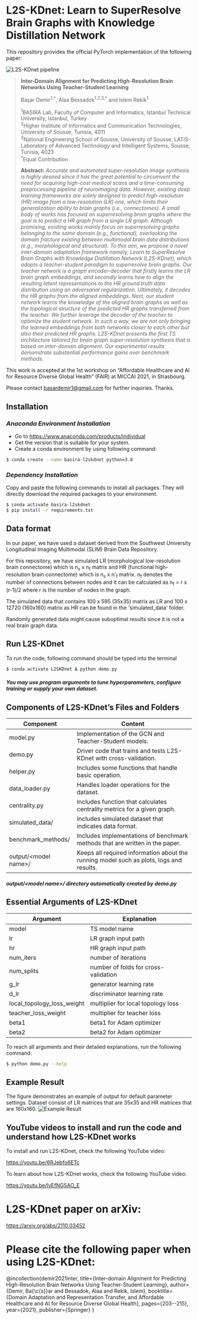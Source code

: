 # L2S-KDnet: Learn to SuperResolve Brain Graphs with Knowledge Distillation Network

This repository provides the official PyTorch implementation of the following paper:

![L2S-KDnet pipeline](images/main.png)

> **Inter-Domain Alignment for Predicting High-Resolution Brain Networks Using Teacher-Student Learning**
>
> Başar Demir<sup>1,†</sup>, Alaa Bessadok<sup>1,2,3,†</sup> and Islem Rekik<sup>1</sup>
>
> <sup>1</sup>BASIRA Lab, Faculty of Computer and Informatics, Istanbul Technical University, Istanbul, Turkey<br/>
> <sup>2</sup>Higher Institute of Informatics and Communication Technologies, University of Sousse, Tunisia, 4011<br/>
> <sup>3</sup>National Engineering School of Sousse, University of Sousse, LATIS- Laboratory of Advanced Technology and Intelligent Systems, Sousse, Tunisia, 4023<br/>
> <sup>†</sup>Equal Contribution<br/>
> 
> **Abstract:** *Accurate and automated super-resolution image synthesis is highly desired since it has the great potential to circumvent the need for acquiring high-cost medical scans and a time-consuming preprocessing pipeline of neuroimaging data. However, existing deep learning frameworks are solely designed to predict high-resolution (HR) image from a low-resolution (LR) one, which limits their generalization ability to brain graphs (i.e., connectomes). A small body of works has focused on superresolving brain graphs where the goal is to predict a HR graph from a single LR graph. Although promising, existing works mainly focus on superresolving graphs belonging to the same domain (e.g., functional), overlooking the domain fracture existing between multimodal brain data distributions (e.g., morphological and structural). To this aim, we propose a novel inter-domain adaptation framework namely, Learn to SuperResolve Brain Graphs with Knowledge Distillation Network (L2S-KDnet), which adopts a teacher-student paradigm to superresolve brain graphs. Our teacher network is a graph encoder-decoder that firstly learns the LR brain graph embeddings, and secondly learns how to align the resulting latent representations to the HR ground truth data distribution using an adversarial regularization. Ultimately, it decodes the HR graphs from the aligned embeddings. Next, our student network learns the knowledge of the aligned brain graphs as well as the topological structure of the predicted HR graphs transferred from the teacher. We further leverage the decoder of the teacher to optimize the student network. In such a way, we are not only bringing the learned embeddings from both networks closer to each other but also their predicted HR graphs. L2S-KDnet presents the first TS architecture tailored for brain graph super-resolution synthesis that is based on inter-domain alignment. Our experimental results demonstrate substantial performance gains over benchmark methods.*

This work is accepted at the 1st workshop on “Affordable Healthcare and AI for Resource Diverse Global Health” (FAIR) at MICCAI 2021, in Strasbourg.

Please contact [basardemir1@gmail.com](mailto:basardemir1@gmail.com) for further inquiries. Thanks.

## Installation

### *Anaconda Environment Installation*

* Go to https://www.anaconda.com/products/individual
* Get the version that is suitable for your system.
* Create a conda environment by using following command:

```sh
$ conda create --name basira-l2skdnet python=3.8
```

### *Dependency Installation*

Copy and paste the following commands to install all packages. They will directly download the required packages to your environment.

```sh
$ conda activate basira-l2skdnet
$ pip install -r requirements.txt 
```

## Data format

In our paper, we have used a dataset derived from the Southwest University Longitudinal Imaging Multimodal (SLIM) Brain Data Repository.

For this repository, we have simulated LR (morphological low-resolution brain connectome) which is n<sub>s</sub> x n<sub>f</sub> matrix and HR (functional high-resolution brain connectome) which is n<sub>s</sub> x n'<sub>f</sub> matrix. n<sub>f</sub> denotes the number of connections between nodes and it can be calculated as n<sub>f</sub> = r x (r-1)/2 where r is the number of nodes in the graph.

The simulated data that contains 100 x 595 (35x35) matrix as LR and 100 x 12720 (160x160) matrix as HR can be found in the 'simulated_data' folder.

Randomly generated data might cause suboptimal results since it is not a real brain graph data.

## Run L2S-KDnet

To run the code, following command should be typed into the terminal

```sh
$ conda activate L2SKDnet & python demo.py
```

##### You may use program arguments to tune hyperparameters, configure training or supply your own dataset.

## Components of L2S-KDnet’s Files and Folders

| Component             | Content                                                                                 |
| --------------------- | --------------------------------------------------------------------------------------- |
| model.py              | Implementation of the GCN and Teacher-Student models.                                   |
| demo.py               | Driver code that trains and tests L2S-KDnet with cross-validation.                      |
| helper.py             | Includes some functions that handle basic operation.                                    |
| data_loader.py        | Handles loader operations for the dataset.                                              |
| centrality.py         | Includes function that calculates centrality metrics for a given graph.                 |
| simulated_data/       | Includes simulated dataset that indicates data format.                                  |
| benchmark_methods/    | Includes implementations of benchmark methods that are written in the paper.            |
| output/\<model name\>/| Keeps all required information about the running model such as plots, logs and results. |

##### output/\<model name\>/ directory automatically created by demo.py

## Essential Arguments of L2S-KDnet

| Argument                   | Explanation                          |
| -------------------------- | ------------------------------------ |
| model                      | TS model name                        |
| lr                         | LR graph input path                  |
| hr                         | HR graph input path                  |
| num_iters                  | number of iterations                 |
| num_splits                 | number of folds for cross-validation |
| g_lr                       | generator learning rate              |
| d_lr                       | discriminator learning rate          |
| local_topology_loss_weight | multiplier for local topology loss   |
| teacher_loss_weight        | multiplier for teacher loss          |
| beta1                      | beta1 for Adam optimizer             |
| beta2                      | beta2 for Adam optimizer             |

To reach all arguments and their detailed explanations, run the following command:

```sh
$ python demo.py --help
```

## Example Result

The figure demonstrates an example of output for default parameter settings. Dataset consist of LR matrices that are 35x35 and HR matrices that are 160x160.
![Example Result](images/example_result.png)


## YouTube videos to install and run the code and understand how L2S-KDnet works

To install and run L2S-KDnet, check the following YouTube video: 

https://youtu.be/6RJebfo6ETc

To learn about how L2S-KDnet works, check the following YouTube video: 

https://youtu.be/lvEfNG5AO_E


# L2S-KDnet paper on arXiv:

https://arxiv.org/abs/2110.03452

# Please cite the following paper when using L2S-KDnet:

@incollection{demir2021inter,
  title={Inter-domain Alignment for Predicting High-Resolution Brain Networks Using Teacher-Student Learning},
  author={Demir, Ba{\c{s}}ar and Bessadok, Alaa and Rekik, Islem},
  booktitle={Domain Adaptation and Representation Transfer, and Affordable Healthcare and AI for Resource Diverse Global Health},
  pages={203--215},
  year={2021},
  publisher={Springer}
}
